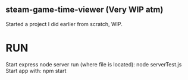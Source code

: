 ## steam-game-time-viewer (Very WIP atm)  
Started a project I did earlier from scratch, WIP.

# RUN  
  Start express node server run (where file is located): node serverTest.js  
  Start app with: npm start

